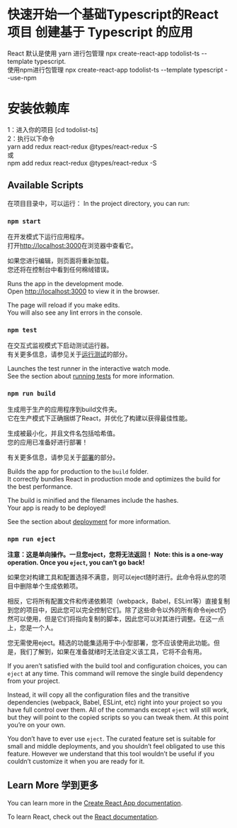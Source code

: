 # 快速开始一个基础Typescript的React项目 创建基于 Typescript 的应用

  React 默认是使用 yarn 进行包管理   npx create-react-app todolist-ts --template typescript.\
  使用npm进行包管理 npx create-react-app todolist-ts --template typescript --use-npm

# 安装依赖库 
1：进入你的项目 [cd todolist-ts]\
2：执行以下命令\
    yarn add redux react-redux @types/react-redux -S\
    或 \
    npm add redux react-redux @types/react-redux -S

## Available Scripts 

在项目目录中，可以运行：
In the project directory, you can run: 

### `npm start`
在开发模式下运行应用程序。\
打开[http://localhost:3000](http://localhost:3000)在浏览器中查看它。

如果您进行编辑，则页面将重新加载。\
您还将在控制台中看到任何棉绒错误。

Runs the app in the development mode.\
Open [http://localhost:3000](http://localhost:3000) to view it in the browser.

The page will reload if you make edits.\
You will also see any lint errors in the console.

### `npm test`

在交互式监视模式下启动测试运行器。\
有关更多信息，请参见关于[运行测试](https://facebook.github.io/create-react-app/docs/running-tests)的部分。

Launches the test runner in the interactive watch mode.\
See the section about [running tests](https://facebook.github.io/create-react-app/docs/running-tests) for more information.

### `npm run build`

生成用于生产的应用程序到build文件夹。\
它在生产模式下正确捆绑了React，并优化了构建以获得最佳性能。

生成被最小化，并且文件名包括哈希值。\
您的应用已准备好进行部署！

有关更多信息，请参见关于[部署](https://facebook.github.io/create-react-app/docs/deployment)的部分。

Builds the app for production to the `build` folder.\
It correctly bundles React in production mode and optimizes the build for the best performance.

The build is minified and the filenames include the hashes.\
Your app is ready to be deployed!

See the section about [deployment](https://facebook.github.io/create-react-app/docs/deployment) for more information.

### `npm run eject`

**注意：这是单向操作。一旦您eject，您将无法返回！**
**Note: this is a one-way operation. Once you `eject`, you can’t go back!**

如果您对构建工具和配置选择不满意，则可以eject随时进行。此命令将从您的项目中删除单个生成依赖项。

相反，它将所有配置文件和传递依赖项（webpack，Babel，ESLint等）直接复制到您的项目中，因此您可以完全控制它们。除了这些命令以外的所有命令eject仍然可以使用，但是它们将指向复制的脚本，因此您可以对其进行调整。在这一点上，您是一个人。

您无需使用eject。精选的功能集适用于中小型部署，您不应该使用此功能。但是，我们了解到，如果在准备就绪时无法自定义该工具，它将不会有用。

If you aren’t satisfied with the build tool and configuration choices, you can `eject` at any time. This command will remove the single build dependency from your project.

Instead, it will copy all the configuration files and the transitive dependencies (webpack, Babel, ESLint, etc) right into your project so you have full control over them. All of the commands except `eject` will still work, but they will point to the copied scripts so you can tweak them. At this point you’re on your own.

You don’t have to ever use `eject`. The curated feature set is suitable for small and middle deployments, and you shouldn’t feel obligated to use this feature. However we understand that this tool wouldn’t be useful if you couldn’t customize it when you are ready for it.

## Learn More 学到更多

You can learn more in the [Create React App documentation](https://facebook.github.io/create-react-app/docs/getting-started).

To learn React, check out the [React documentation](https://reactjs.org/).
